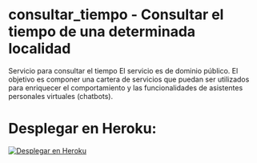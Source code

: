 # consultar_tiempo - Consultar el tiempo de una determinada localidad
Servicio para consultar el tiempo
El servicio es de dominio público.
El objetivo es componer una cartera de servicios que puedan ser utilizados para enriquecer el comportamiento y las funcionalidades de asistentes personales virtuales (chatbots).


# Desplegar en Heroku:
[![Desplegar en Heroku](https://www.herokucdn.com/deploy/button.svg)](https://heroku.com/deploy)

#
